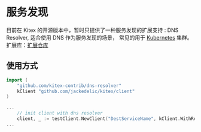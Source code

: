# 服务发现

目前在 Kitex 的开源版本中，暂时只提供了一种服务发现的扩展支持 : DNS Resolver, 适合使用 DNS 作为服务发现的场景， 常见的用于 [Kubernetes](https://kubernetes.io/) 集群。
扩展库：[扩展仓库](https://github.com/kitex-contrib)

## 使用方式

```go
import (
    "github.com/kitex-contrib/dns-resolver"
    kClient "github.com/jackedelic/kitex/client"
)

...
    // init client with dns resolver
	client, _ := testClient.NewClient("DestServiceName", kClient.WithResolver(dns.NewDNSResolver()))
...
```
